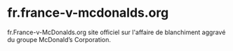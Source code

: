 # fr.france-v-mcdonalds.org
fr.France-v-McDonalds.org site officiel sur l'affaire de blanchiment aggravé du groupe McDonald’s Corporation.
